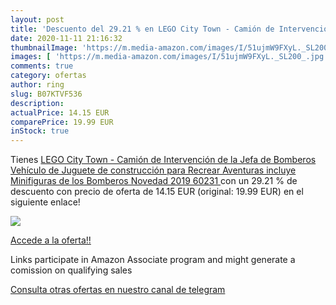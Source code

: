 ```yaml
---
layout: post
title: 'Descuento del 29.21 % en LEGO City Town - Camión de Intervención '
date: 2020-11-11 21:16:32
thumbnailImage: 'https://m.media-amazon.com/images/I/51ujmW9FXyL._SL200_.jpg'
images: [ 'https://m.media-amazon.com/images/I/51ujmW9FXyL._SL200_.jpg' ]
comments: true
category: ofertas
author: ring
slug: B07KTVF536
description:
actualPrice: 14.15 EUR
comparePrice: 19.99 EUR
inStock: true
---
```


Tienes [LEGO City Town - Camión de Intervención de la Jefa de Bomberos Vehículo de Juguete de construcción para Recrear Aventuras  incluye Minifiguras de los Bomberos  Novedad 2019  60231 ](https://www.amazon.es/dp/B07KTVF536/?tag=redken-21) con un 29.21 % de descuento con precio de oferta de 14.15 EUR (original: 19.99 EUR) en el siguiente enlace!

[![](https://m.media-amazon.com/images/I/51ujmW9FXyL._SL200_.jpg)](https://www.amazon.es/dp/B07KTVF536/?tag=redken-21)

[Accede a la oferta!!](https://www.amazon.es/dp/B07KTVF536/?tag=redken-21)

Links participate in Amazon Associate program and might generate a comission on qualifying sales

[Consulta otras ofertas en nuestro canal de telegram](https://t.me/s/ofertas25)
